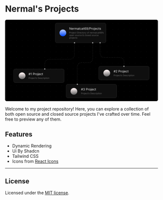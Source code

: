 
# Nermal's Projects

![ cover ](cover.png)

Welcome to my project repository! Here, you can explore a collection of both open source and closed source projects I've crafted over time. Feel free to preview any of them.


## Features

- Dynamic Rendering
- Ui By Shadcn
- Tailwind CSS
- Icons from [React Icons](http://react-icons.github.io/react-icons/)

---

## License

Licensed under the [MIT license](https://github.com/shadcn/ui/blob/main/LICENSE.md).
